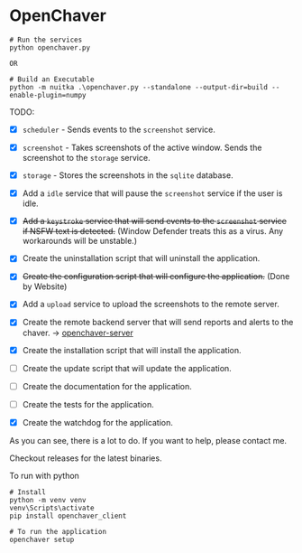 # OpenChaver  

```
# Run the services
python openchaver.py

OR

# Build an Executable
python -m nuitka .\openchaver.py --standalone --output-dir=build --enable-plugin=numpy
```

TODO:
- [x] `scheduler` - Sends events to the `screenshot` service.
- [x] `screenshot` - Takes screenshots of the active window. Sends the screenshot to the `storage` service.
- [x] `storage` - Stores the screenshots in the `sqlite` database.
- [x] Add a `idle` service that will pause the `screenshot` service if the user is idle.
- [x] ~~Add a `keystroke` service that will send events to the `screenshot` service if NSFW text is detected.~~ (Window Defender treats this as a virus. Any workarounds will be unstable.)
- [x] Create the uninstallation script that will uninstall the application.
- [x] ~~Create the configuration script that will configure the application.~~ (Done by Website)
- [x] Add a `upload` service to upload the screenshots to the remote server.
- [x] Create the remote backend server that will send reports and alerts to the chaver. -> [openchaver-server](https://github.com/dickermoshe/OpenChaver-Server)
- [x] Create the installation script that will install the application.
- [ ] Create the update script that will update the application.
- [ ] Create the documentation for the application.
- [ ] Create the tests for the application.
- [x] Create the watchdog for the application.


As you can see, there is a lot to do. If you want to help, please contact me.

Checkout releases for the latest binaries.

To run with python
```
# Install
python -m venv venv
venv\Scripts\activate
pip install openchaver_client

# To run the application
openchaver setup
```

